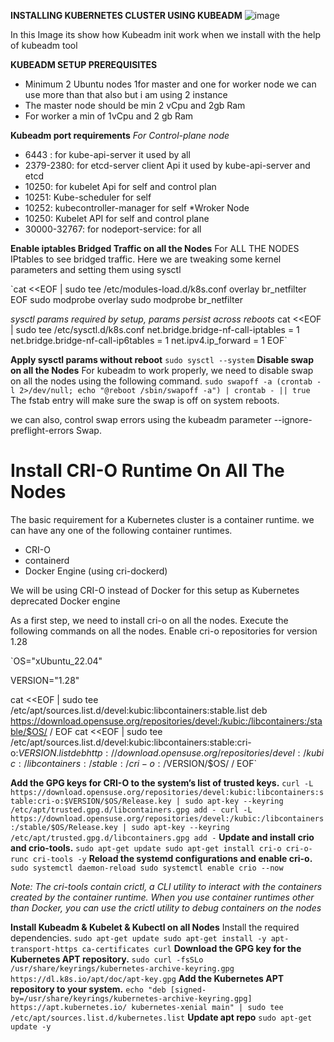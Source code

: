 **INSTALLING KUBERNETES CLUSTER USING KUBEADM**
![image](https://github.com/Sayedshazebali/Kubernetes-installation-shazeb.ali/assets/115386350/eba01339-7c67-4785-9da8-12b95d217ca0)

In this Image its show how Kubeadm init work when we install with the help of kubeadm tool

**KUBEADM SETUP PREREQUISITES**
+ Minimum 2 Ubuntu nodes 1for master and one for worker node we can use more than that also but i am using 2 instance
+ The master node should be min 2 vCpu and 2gb Ram
+ For worker a min of 1vCpu and 2 gb Ram

**Kubeadm port requirements**
*For Control-plane node*
+ 6443 : for kube-api-server it used by all
+ 2379-2380: for etcd-server client Api it used by kube-api-server and etcd
+ 10250: for kubelet Api for self and control plan
+ 10251: Kube-scheduler for self
+ 10252: kubecontroller-manager for self
*Wroker Node
+ 10250: Kubelet API for self and control plane
+ 30000-32767: for nodeport-service: for all

**Enable iptables Bridged Traffic on all the Nodes**
For ALL THE NODES
IPtables to see bridged traffic. Here we are tweaking some kernel parameters and setting them using sysctl


`cat <<EOF | sudo tee /etc/modules-load.d/k8s.conf
overlay
br_netfilter
EOF
sudo modprobe overlay
sudo modprobe br_netfilter

*sysctl params required by setup, params persist across reboots*
cat <<EOF | sudo tee /etc/sysctl.d/k8s.conf
net.bridge.bridge-nf-call-iptables  = 1
net.bridge.bridge-nf-call-ip6tables = 1
net.ipv4.ip_forward                 = 1
EOF`

**Apply sysctl params without reboot**
`sudo sysctl --system`
**Disable swap on all the Nodes**
For kubeadm to work properly, we need to disable swap on all the nodes using the following command.
`sudo swapoff -a
(crontab -l 2>/dev/null; echo "@reboot /sbin/swapoff -a") | crontab - || true`
The fstab entry will make sure the swap is off on system reboots.

we can also, control swap errors using the kubeadm parameter --ignore-preflight-errors Swap.

# Install CRI-O Runtime On All The Nodes
The basic requirement for a Kubernetes cluster is a container runtime. we can have any one of the following container runtimes.
+ CRI-O
+ containerd
+ Docker Engine (using cri-dockerd)
  
We will be using CRI-O instead of Docker for this setup as Kubernetes deprecated Docker engine

As a first step, we need to install cri-o on all the nodes. Execute the following commands on all the nodes.
Enable cri-o repositories for version 1.28

`OS="xUbuntu_22.04"

VERSION="1.28"

cat <<EOF | sudo tee /etc/apt/sources.list.d/devel:kubic:libcontainers:stable.list
deb https://download.opensuse.org/repositories/devel:/kubic:/libcontainers:/stable/$OS/ /
EOF
cat <<EOF | sudo tee /etc/apt/sources.list.d/devel:kubic:libcontainers:stable:cri-o:$VERSION.list
deb http://download.opensuse.org/repositories/devel:/kubic:/libcontainers:/stable:/cri-o:/$VERSION/$OS/ /
EOF`

**Add the GPG keys for CRI-O to the system’s list of trusted keys.**
`curl -L https://download.opensuse.org/repositories/devel:kubic:libcontainers:stable:cri-o:$VERSION/$OS/Release.key | sudo apt-key --keyring /etc/apt/trusted.gpg.d/libcontainers.gpg add -
curl -L https://download.opensuse.org/repositories/devel:/kubic:/libcontainers:/stable/$OS/Release.key | sudo apt-key --keyring /etc/apt/trusted.gpg.d/libcontainers.gpg add -`
**Update and install crio and crio-tools.**
`sudo apt-get update
sudo apt-get install cri-o cri-o-runc cri-tools -y`
**Reload the systemd configurations and enable cri-o.**
`sudo systemctl daemon-reload
sudo systemctl enable crio --now`

_Note: The cri-tools contain crictl, a CLI utility to interact with the containers created by the container runtime. When you use container runtimes other than Docker, you can use the crictl utility to debug containers on the nodes_

**Install Kubeadm & Kubelet & Kubectl on all Nodes**
Install the required dependencies.
`sudo apt-get update
sudo apt-get install -y apt-transport-https ca-certificates curl`
**Download the GPG key for the Kubernetes APT repository.**
`sudo curl -fsSLo /usr/share/keyrings/kubernetes-archive-keyring.gpg https://dl.k8s.io/apt/doc/apt-key.gpg`
**Add the Kubernetes APT repository to your system.**
`echo "deb [signed-by=/usr/share/keyrings/kubernetes-archive-keyring.gpg] https://apt.kubernetes.io/ kubernetes-xenial main" | sudo tee /etc/apt/sources.list.d/kubernetes.list`
**Update apt repo**
`sudo apt-get update -y`




